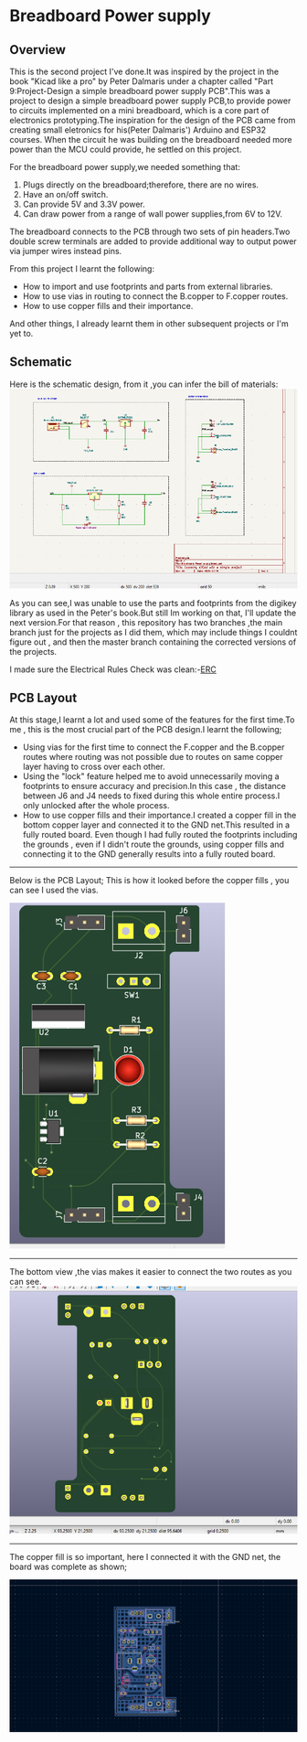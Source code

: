 # Breadboard Power supply
## Overview
This is the second project I've done.It was inspired by the project in the book "Kicad like a pro" by Peter Dalmaris under a chapter called "Part 9:Project-Design a simple breadboard power supply PCB".This was a project to design a simple breadboard power supply PCB,to provide power to circuits implemented on a mini breadboard, which is a core part of electronics prototyping.The inspiration for the design of the PCB came from creating small eletronics for his(Peter Dalmaris') Arduino and ESP32 courses. When the circuit he was building on the breadboard needed more power than the MCU could provide, he settled on this project.

 For the breadboard power supply,we needed something that:
 1. Plugs directly on the breadboard;therefore, there are no wires.
 2. Have an on/off switch.
 3. Can provide 5V and 3.3V power.
 4. Can draw power from a range of wall power supplies,from 6V to 12V.

 The breadboard connects to the PCB through two sets of pin headers.Two double screw terminals are added to provide additional way to output power via jumper wires instead pins.

 From this project I learnt the following: 
 - How to import and use footprints and parts from external libraries.
 - How to use vias in routing to connect the B.copper to F.copper routes.
 - How to use copper fills and their importance.

 And other things, I already learnt them in other subsequent projects or I'm yet to.
## Schematic
Here is the schematic design, from it ,you can infer the bill of materials:
![Schematic design](https://github.com/plochoidysis-ojwege/PCB-design-Projects/blob/main/Learning%20and%20desmistifyng%20KiCad%20first/KiCAD%20like%20a%20pro%201/Prj%202%20-%20Breadboard%20Power%20Supply/Photos/Schematic.png)

As you can see,I was unable to use the parts and footprints from the digikey library as used in the Peter's book.But still Im working on that, I'll update the next version.For that reason , this repository has two branches ,the main branch just for the projects as I did them, which may include things I couldnt figure out , and then the master branch containing the corrected versions of the projects.

I made sure the Electrical Rules Check was clean:-[ERC](https://github.com/plochoidysis-ojwege/PCB-design-Projects/blob/main/Learning%20and%20desmistifyng%20KiCad%20first/KiCAD%20like%20a%20pro%201/Prj%202%20-%20Breadboard%20Power%20Supply/Breadboard%20Power%20supply/ERC.rpt)

 ## PCB Layout 
 At this stage,I learnt a lot and used some of the features for the first time.To me , this is the most crucial part of the PCB design.I learnt the following;
 - Using vias for the first time to connect the F.copper and the B.copper routes where routing was not possible due to routes on same copper layer having to cross over each other.
 - Using the "lock" feature helped me to avoid unnecessarily moving a footprints to ensure accuracy and precision.In this case , the distance between J6 and J4 needs to fixed during this whole entire process.I only unlocked after the whole process.
 - How to use copper fills and their importance.I created a 
copper fill in the bottom copper layer and connected it to the GND net.This resulted in a fully routed board. Even though I had fully routed the footprints including the grounds , even if I  didn't route the grounds, using copper fills and connecting it to the GND generally results into a fully routed board.
---
Below is the PCB Layout;
This is how it looked before the copper fills , you can see I used the vias.

![PCB front view](https://github.com/plochoidysis-ojwege/PCB-design-Projects/blob/main/Learning%20and%20desmistifyng%20KiCad%20first/KiCAD%20like%20a%20pro%201/Prj%202%20-%20Breadboard%20Power%20Supply/Photos/front%20view-b4%20copper%20fill.png)

---
The bottom view ,the vias makes it easier to connect the two routes as you can see.
![PCB bottom view](https://github.com/plochoidysis-ojwege/PCB-design-Projects/blob/main/Learning%20and%20desmistifyng%20KiCad%20first/KiCAD%20like%20a%20pro%201/Prj%202%20-%20Breadboard%20Power%20Supply/Photos/back%20view-b4%20copper%20fill.png)

---
The copper fill is so important, here I connected it with the GND net, the board was complete as shown;

![PCB after the routing complete](https://github.com/plochoidysis-ojwege/PCB-design-Projects/blob/main/Learning%20and%20desmistifyng%20KiCad%20first/KiCAD%20like%20a%20pro%201/Prj%202%20-%20Breadboard%20Power%20Supply/Photos/after%20the%20hatch(copper%20fill%20the%20bottom).png)
